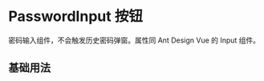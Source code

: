 # PasswordInput 按钮

密码输入组件，不会触发历史密码弹窗。属性同 Ant Design Vue 的 Input 组件。

## 基础用法

<demo vue="ui/passwordInput/basic.vue" />
